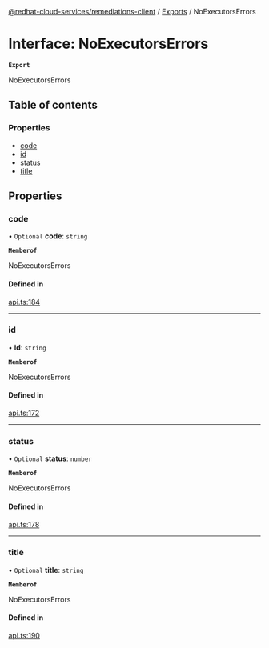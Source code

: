 [@redhat-cloud-services/remediations-client](../README.md) / [Exports](../modules.md) / NoExecutorsErrors

# Interface: NoExecutorsErrors

**`Export`**

NoExecutorsErrors

## Table of contents

### Properties

- [code](NoExecutorsErrors.md#code)
- [id](NoExecutorsErrors.md#id)
- [status](NoExecutorsErrors.md#status)
- [title](NoExecutorsErrors.md#title)

## Properties

### code

• `Optional` **code**: `string`

**`Memberof`**

NoExecutorsErrors

#### Defined in

[api.ts:184](https://github.com/RedHatInsights/javascript-clients/blob/main/packages/remediations/api.ts#L184)

___

### id

• **id**: `string`

**`Memberof`**

NoExecutorsErrors

#### Defined in

[api.ts:172](https://github.com/RedHatInsights/javascript-clients/blob/main/packages/remediations/api.ts#L172)

___

### status

• `Optional` **status**: `number`

**`Memberof`**

NoExecutorsErrors

#### Defined in

[api.ts:178](https://github.com/RedHatInsights/javascript-clients/blob/main/packages/remediations/api.ts#L178)

___

### title

• `Optional` **title**: `string`

**`Memberof`**

NoExecutorsErrors

#### Defined in

[api.ts:190](https://github.com/RedHatInsights/javascript-clients/blob/main/packages/remediations/api.ts#L190)
